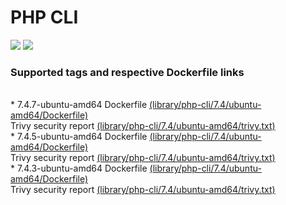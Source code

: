 # PHP CLI
[![](https://images.microbadger.com/badges/image/antonchernik/php-cli.svg)](https://microbadger.com/images/antonchernik/php-cli)
[![](https://images.microbadger.com/badges/version/antonchernik/php-cli.svg)](https://microbadger.com/images/antonchernik/php-cli)
### Supported tags and respective Dockerfile links
<br/>* 7.4.7-ubuntu-amd64 Dockerfile [(library/php-cli/7.4/ubuntu-amd64/Dockerfile)](https://github.com/antonchernik/docker/blob/php-cli-v7.4.7/library/php-cli/7.4/ubuntu-amd64/Dockerfile)<br />Trivy security report [(library/php-cli/7.4/ubuntu-amd64/trivy.txt)](https://github.com/antonchernik/docker/blob/php-cli-v7.4.7/library/php-cli/7.4/ubuntu-amd64/trivy.txt)<br />* 7.4.5-ubuntu-amd64 Dockerfile [(library/php-cli/7.4/ubuntu-amd64/Dockerfile)](https://github.com/antonchernik/docker/blob/php-cli-v7.4.5/library/php-cli/7.4/ubuntu-amd64/Dockerfile)<br />Trivy security report [(library/php-cli/7.4/ubuntu-amd64/trivy.txt)](https://github.com/antonchernik/docker/blob/php-cli-v7.4.5/library/php-cli/7.4/ubuntu-amd64/trivy.txt)<br />* 7.4.3-ubuntu-amd64 Dockerfile [(library/php-cli/7.4/ubuntu-amd64/Dockerfile)](https://github.com/antonchernik/docker/blob/php-cli-v7.4.3/library/php-cli/7.4/ubuntu-amd64/Dockerfile)<br />Trivy security report [(library/php-cli/7.4/ubuntu-amd64/trivy.txt)](https://github.com/antonchernik/docker/blob/php-cli-v7.4.3/library/php-cli/7.4/ubuntu-amd64/trivy.txt)<br />